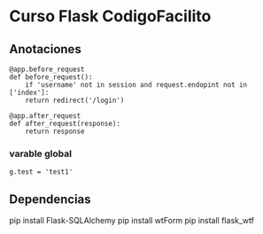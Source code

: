 # Curso Flask CodigoFacilito

## Anotaciones
```
@app.before_request
def before_request():
	if 'username' not in session and request.endopint not in ['index']:
	return redirect('/login')

@app.after_request
def after_request(response):
	return response
```

### varable global
```
g.test = 'test1'
```

## Dependencias
pip install Flask-SQLAlchemy
pip install wtForm
pip install flask_wtf